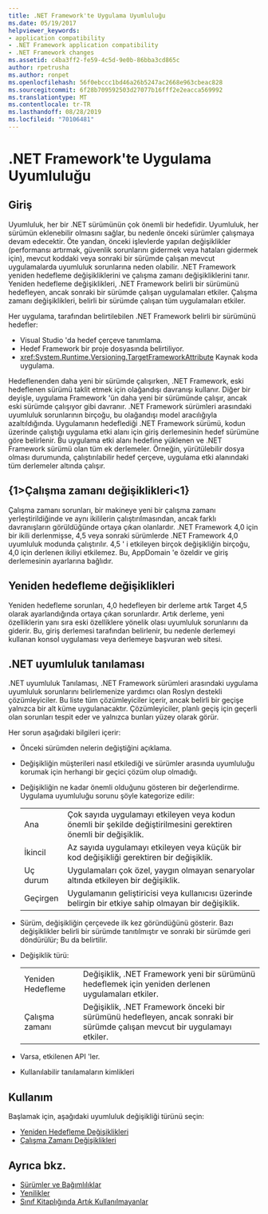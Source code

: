 ```yaml
---
title: .NET Framework'te Uygulama Uyumluluğu
ms.date: 05/19/2017
helpviewer_keywords:
- application compatibility
- .NET Framework application compatibility
- .NET Framework changes
ms.assetid: c4ba3ff2-fe59-4c5d-9e0b-86bba3cd865c
author: rpetrusha
ms.author: ronpet
ms.openlocfilehash: 56f0ebccc1bd46a26b5247ac2668e963cbeac828
ms.sourcegitcommit: 6f28b709592503d27077b16fff2e2eacca569992
ms.translationtype: MT
ms.contentlocale: tr-TR
ms.lasthandoff: 08/28/2019
ms.locfileid: "70106481"
---
```

# <a name="application-compatibility-in-the-net-framework"></a>.NET Framework'te Uygulama Uyumluluğu

## <a name="introduction"></a>Giriş
Uyumluluk, her bir .NET sürümünün çok önemli bir hedefidir. Uyumluluk, her sürümün eklenebilir olmasını sağlar, bu nedenle önceki sürümler çalışmaya devam edecektir. Öte yandan, önceki işlevlerde yapılan değişiklikler (performansı artırmak, güvenlik sorunlarını gidermek veya hataları gidermek için), mevcut koddaki veya sonraki bir sürümde çalışan mevcut uygulamalarda uyumluluk sorunlarına neden olabilir. .NET Framework yeniden hedefleme değişikliklerini ve çalışma zamanı değişikliklerini tanır. Yeniden hedefleme değişiklikleri, .NET Framework belirli bir sürümünü hedefleyen, ancak sonraki bir sürümde çalışan uygulamaları etkiler. Çalışma zamanı değişiklikleri, belirli bir sürümde çalışan tüm uygulamaları etkiler.

Her uygulama, tarafından belirtilebilen .NET Framework belirli bir sürümünü hedefler:

- Visual Studio 'da hedef çerçeve tanımlama.
- Hedef Framework bir proje dosyasında belirtiliyor.
- <xref:System.Runtime.Versioning.TargetFrameworkAttribute> Kaynak koda uygulama.

Hedeflenenden daha yeni bir sürümde çalışırken, .NET Framework, eski hedeflenen sürümü taklit etmek için olağandışı davranışı kullanır. Diğer bir deyişle, uygulama Framework 'ün daha yeni bir sürümünde çalışır, ancak eski sürümde çalışıyor gibi davranır. .NET Framework sürümleri arasındaki uyumluluk sorunlarının birçoğu, bu olağandışı model aracılığıyla azaltıldığında. Uygulamanın hedeflediği .NET Framework sürümü, kodun üzerinde çalıştığı uygulama etki alanı için giriş derlemesinin hedef sürümüne göre belirlenir. Bu uygulama etki alanı hedefine yüklenen ve .NET Framework sürümü olan tüm ek derlemeler. Örneğin, yürütülebilir dosya olması durumunda, çalıştırılabilir hedef çerçeve, uygulama etki alanındaki tüm derlemeler altında çalışır.

## <a name="runtime-changes"></a>{1&gt;Çalışma zamanı değişiklikleri&lt;1}

Çalışma zamanı sorunları, bir makineye yeni bir çalışma zamanı yerleştirildiğinde ve aynı ikililerin çalıştırılmasından, ancak farklı davranışların görüldüğünde ortaya çıkan olanlardır. .NET Framework 4,0 için bir ikili derlenmişse, 4,5 veya sonraki sürümlerde .NET Framework 4,0 uyumluluk modunda çalıştırılır. 4,5 ' i etkileyen birçok değişikliğin birçoğu, 4,0 için derlenen ikiliyi etkilemez. Bu, AppDomain 'e özeldir ve giriş derlemesinin ayarlarına bağlıdır.

## <a name="retargeting-changes"></a>Yeniden hedefleme değişiklikleri

Yeniden hedefleme sorunları, 4,0 hedefleyen bir derleme artık Target 4,5 olarak ayarlandığında ortaya çıkan sorunlardır. Artık derleme, yeni özelliklerin yanı sıra eski özelliklere yönelik olası uyumluluk sorunlarını da giderir. Bu, giriş derlemesi tarafından belirlenir, bu nedenle derlemeyi kullanan konsol uygulaması veya derlemeye başvuran web sitesi.

## <a name="net-compatibility-diagnostics"></a>.NET uyumluluk tanılaması

.NET uyumluluk Tanılaması, .NET Framework sürümleri arasındaki uygulama uyumluluk sorunlarını belirlemenize yardımcı olan Roslyn destekli çözümleyiciler. Bu liste tüm çözümleyiciler içerir, ancak belirli bir geçişe yalnızca bir alt küme uygulanacaktır. Çözümleyiciler, planlı geçiş için geçerli olan sorunları tespit eder ve yalnızca bunları yüzey olarak görür.

Her sorun aşağıdaki bilgileri içerir:

- Önceki sürümden nelerin değiştiğini açıklama.

- Değişikliğin müşterileri nasıl etkilediği ve sürümler arasında uyumluluğu korumak için herhangi bir geçici çözüm olup olmadığı.

- Değişikliğin ne kadar önemli olduğunu gösteren bir değerlendirme. Uygulama uyumluluğu sorunu şöyle kategorize edilir:

    |   |   |
    |---|---|
    |Ana|Çok sayıda uygulamayı etkileyen veya kodun önemli bir şekilde değiştirilmesini gerektiren önemli bir değişiklik.|
    |İkincil|Az sayıda uygulamayı etkileyen veya küçük bir kod değişikliği gerektiren bir değişiklik.|
    |Uç durum|Uygulamaları çok özel, yaygın olmayan senaryolar altında etkileyen bir değişiklik.|
    |Geçirgen|Uygulamanın geliştiricisi veya kullanıcısı üzerinde belirgin bir etkiye sahip olmayan bir değişiklik.|

- Sürüm, değişikliğin çerçevede ilk kez göründüğünü gösterir. Bazı değişiklikler belirli bir sürümde tanıtılmıştır ve sonraki bir sürümde geri döndürülür; Bu da belirtilir.

- Değişiklik türü:

    |   |   |
    |---|---|
    |Yeniden Hedefleme|Değişiklik, .NET Framework yeni bir sürümünü hedeflemek için yeniden derlenen uygulamaları etkiler.|
    |Çalışma zamanı|Değişiklik, .NET Framework önceki bir sürümünü hedefleyen, ancak sonraki bir sürümde çalışan mevcut bir uygulamayı etkiler.|

- Varsa, etkilenen API 'ler.

- Kullanılabilir tanılamaların kimlikleri

## <a name="usage"></a>Kullanım
Başlamak için, aşağıdaki uyumluluk değişikliği türünü seçin:

- [Yeniden Hedefleme Değişiklikleri](./retargeting/index.md)
- [Çalışma Zamanı Değişiklikleri](./runtime/index.md)

## <a name="see-also"></a>Ayrıca bkz.

- [Sürümler ve Bağımlılıklar](../../../docs/framework/migration-guide/versions-and-dependencies.md)
- [Yenilikler](../../../docs/framework/whats-new/index.md)
- [Sınıf Kitaplığında Artık Kullanılmayanlar](../../../docs/framework/whats-new/whats-obsolete.md)
